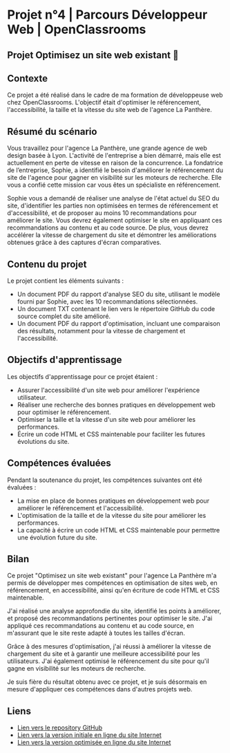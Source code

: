 # Projet n°4 | Parcours Développeur Web | OpenClassrooms 
## Projet Optimisez un site web existant :rocket:

## Contexte

Ce projet a été réalisé dans le cadre de ma formation de développeuse web chez OpenClassrooms. L'objectif était d'optimiser le référencement, l'accessibilité, la taille et la vitesse du site web de l'agence La Panthère.

## Résumé du scénario

Vous travaillez pour l'agence La Panthère, une grande agence de web design basée à Lyon. L'activité de l'entreprise a bien démarré, mais elle est actuellement en perte de vitesse en raison de la concurrence. La fondatrice de l’entreprise, Sophie, a identifié le besoin d'améliorer le référencement du site de l'agence pour gagner en visibilité sur les moteurs de recherche. Elle vous a confié cette mission car vous êtes un spécialiste en référencement.

Sophie vous a demandé de réaliser une analyse de l'état actuel du SEO du site, d'identifier les parties non optimisées en termes de référencement et d'accessibilité, et de proposer au moins 10 recommandations pour améliorer le site. Vous devrez également optimiser le site en appliquant ces recommandations au contenu et au code source. De plus, vous devrez accélérer la vitesse de chargement du site et démontrer les améliorations obtenues grâce à des captures d'écran comparatives.

## Contenu du projet

Le projet contient les éléments suivants :

- Un document PDF du rapport d'analyse SEO du site, utilisant le modèle fourni par Sophie, avec les 10 recommandations sélectionnées.
- Un document TXT contenant le lien vers le répertoire GitHub du code source complet du site amélioré.
- Un document PDF du rapport d'optimisation, incluant une comparaison des résultats, notamment pour la vitesse de chargement et l'accessibilité.

## Objectifs d'apprentissage

Les objectifs d'apprentissage pour ce projet étaient :

- Assurer l'accessibilité d'un site web pour améliorer l'expérience utilisateur.
- Réaliser une recherche des bonnes pratiques en développement web pour optimiser le référencement.
- Optimiser la taille et la vitesse d'un site web pour améliorer les performances.
- Écrire un code HTML et CSS maintenable pour faciliter les futures évolutions du site.

## Compétences évaluées

Pendant la soutenance du projet, les compétences suivantes ont été évaluées :

- La mise en place de bonnes pratiques en développement web pour améliorer le référencement et l'accessibilité.
- L'optimisation de la taille et de la vitesse du site pour améliorer les performances.
- La capacité à écrire un code HTML et CSS maintenable pour permettre une évolution future du site.

## Bilan

Ce projet "Optimisez un site web existant" pour l'agence La Panthère m'a permis de développer mes compétences en optimisation de sites web, en référencement, en accessibilité, ainsi qu'en écriture de code HTML et CSS maintenable.

J'ai réalisé une analyse approfondie du site, identifié les points à améliorer, et proposé des recommandations pertinentes pour optimiser le site. J'ai appliqué ces recommandations au contenu et au code source, en m'assurant que le site reste adapté à toutes les tailles d'écran.

Grâce à des mesures d'optimisation, j'ai réussi à améliorer la vitesse de chargement du site et à garantir une meilleure accessibilité pour les utilisateurs. J'ai également optimisé le référencement du site pour qu'il gagne en visibilité sur les moteurs de recherche.

Je suis fière du résultat obtenu avec ce projet, et je suis désormais en mesure d'appliquer ces compétences dans d'autres projets web.

## Liens

- [Lien vers le repository GitHub](https://github.com/DGarance/Projet-4)
- [Lien vers la version initiale en ligne du site Internet](https://dgarance.github.io/Projet-4/)
- [Lien vers la version optimisée en ligne du site Internet](https://dgarance.github.io/Projet-4/)

